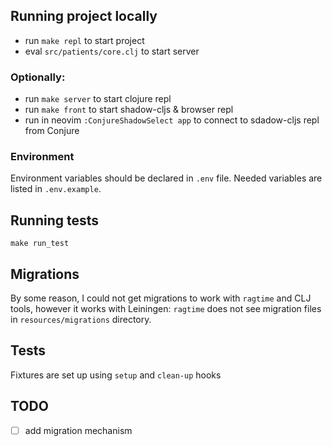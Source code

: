## Running project locally

- run `make repl` to start project 
- eval `src/patients/core.clj` to start server

### Optionally:
- run `make server` to start clojure repl
- run `make front` to start shadow-cljs & browser repl
- run in neovim `:ConjureShadowSelect app` to connect to sdadow-cljs repl from Conjure

### Environment

Environment variables should be declared in `.env` file.
Needed variables are listed in `.env.example`.

## Running tests

`make run_test`

## Migrations

By some reason, I could not get migrations to work with `ragtime` and CLJ tools, however it works with Leiningen: `ragtime` does not see migration files in `resources/migrations` directory.

## Tests

Fixtures are set up using `setup` and `clean-up` hooks 



## TODO

- [ ] add migration mechanism
